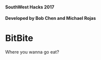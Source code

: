 #### SouthWest Hacks 2017
#### Developed by Bob Chen and Michael Rojas
# BitBite
Where you wanna go eat?
